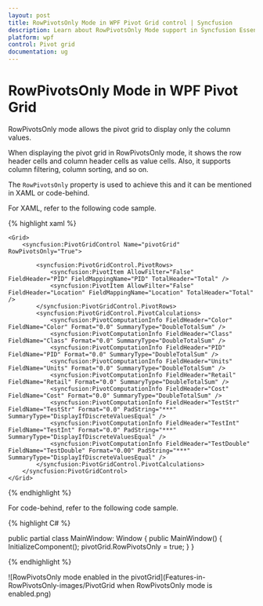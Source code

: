 ```yaml
---
layout: post
title: RowPivotsOnly Mode in WPF Pivot Grid control | Syncfusion
description: Learn about RowPivotsOnly Mode support in Syncfusion Essential Studio WPF Pivot Grid control, its elements and more.
platform: wpf
control: Pivot grid
documentation: ug
---
```


# RowPivotsOnly Mode in WPF Pivot Grid

RowPivotsOnly mode allows the pivot grid to display only the column values.

When displaying the pivot grid in RowPivotsOnly mode, it shows the row header cells and column header cells as value cells. Also, it supports column filtering, column sorting, and so on.

The `RowPivotsOnly` property is used to achieve this and it can be mentioned in XAML or code-behind.

For XAML, refer to the following code sample.

{% highlight xaml %}

    <Grid>
        <syncfusion:PivotGridControl Name="pivotGrid" RowPivotsOnly="True">

            <syncfusion:PivotGridControl.PivotRows>
                <syncfusion:PivotItem AllowFilter="False" FieldHeader="PID" FieldMappingName="PID" TotalHeader="Total" />
                <syncfusion:PivotItem AllowFilter="False" FieldHeader="Location" FieldMappingName="Location" TotalHeader="Total" />
            </syncfusion:PivotGridControl.PivotRows>
            <syncfusion:PivotGridControl.PivotCalculations>
                <syncfusion:PivotComputationInfo FieldHeader="Color" FieldName="Color" Format="0.0" SummaryType="DoubleTotalSum" />
                <syncfusion:PivotComputationInfo FieldHeader="Class" FieldName="Class" Format="0.0" SummaryType="DoubleTotalSum" />
                <syncfusion:PivotComputationInfo FieldHeader="PID" FieldName="PID" Format="0.0" SummaryType="DoubleTotalSum" />
                <syncfusion:PivotComputationInfo FieldHeader="Units" FieldName="Units" Format="0.0" SummaryType="DoubleTotalSum" />
                <syncfusion:PivotComputationInfo FieldHeader="Retail" FieldName="Retail" Format="0.0" SummaryType="DoubleTotalSum" />
                <syncfusion:PivotComputationInfo FieldHeader="Cost" FieldName="Cost" Format="0.0" SummaryType="DoubleTotalSum" />
                <syncfusion:PivotComputationInfo FieldHeader="TestStr" FieldName="TestStr" Format="0.0" PadString="***" SummaryType="DisplayIfDiscreteValuesEqual" />
                <syncfusion:PivotComputationInfo FieldHeader="TestInt" FieldName="TestInt" Format="0.0" PadString="***" SummaryType="DisplayIfDiscreteValuesEqual" />
                <syncfusion:PivotComputationInfo FieldHeader="TestDouble" FieldName="TestDouble" Format="0.00" PadString="***" SummaryType="DisplayIfDiscreteValuesEqual" />
            </syncfusion:PivotGridControl.PivotCalculations>
        </syncfusion:PivotGridControl>
    </Grid>

{% endhighlight %}

For code-behind, refer to the following code sample.

{% highlight C# %}

public partial class MainWindow: Window {
    public MainWindow() {
        InitializeComponent();
        pivotGrid.RowPivotsOnly = true;
    }
}

{% endhighlight %}

![RowPivotsOnly mode enabled in the pivotGrid](Features-in-RowPivotsOnly-images/PivotGrid when RowPivotsOnly mode is enabled.png)
